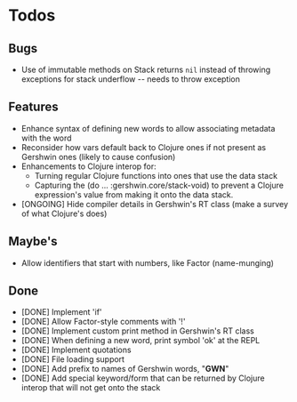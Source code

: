 # Todos #

## Bugs ##

 * Use of immutable methods on Stack returns `nil` instead of throwing exceptions for stack underflow -- needs to throw exception

## Features ##

 * Enhance syntax of defining new words to allow associating metadata with the word
 * Reconsider how vars default back to Clojure ones if not present as Gershwin ones (likely to cause confusion)
 * Enhancements to Clojure interop for:
     - Turning regular Clojure functions into ones that use the data stack
     - Capturing the (do ... :gershwin.core/stack-void) to prevent a Clojure expression's value from making it onto the data stack.
 * [ONGOING] Hide compiler details in Gershwin's RT class (make a survey of what Clojure's does)

## Maybe's ##

 * Allow identifiers that start with numbers, like Factor (name-munging)

## Done ##

 * [DONE] Implement 'if'
 * [DONE] Allow Factor-style comments with '!'
 * [DONE] Implement custom print method in Gershwin's RT class
 * [DONE] When defining a new word, print symbol 'ok' at the REPL
 * [DONE] Implement quotations
 * [DONE] File loading support
 * [DONE] Add prefix to names of Gershwin words, "__GWN__"
 * [DONE] Add special keyword/form that can be returned by Clojure interop that will not get onto the stack
